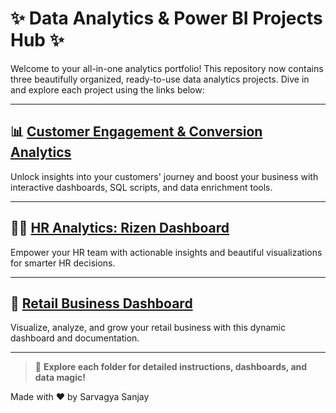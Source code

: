 # ✨ Data Analytics & Power BI Projects Hub ✨

Welcome to your all-in-one analytics portfolio! This repository now contains three beautifully organized, ready-to-use data analytics projects. Dive in and explore each project using the links below:

---

## 📊 [Customer Engagement & Conversion Analytics](./Customer-Engagement-Analytics/README.md)
Unlock insights into your customers' journey and boost your business with interactive dashboards, SQL scripts, and data enrichment tools.

---

## 👩‍💼 [HR Analytics: Rizen Dashboard](./HR-Analytics-Rizen/README.md)
Empower your HR team with actionable insights and beautiful visualizations for smarter HR decisions.

---

## 🛒 [Retail Business Dashboard](./Retail-Business-Dashboard/README.md)
Visualize, analyze, and grow your retail business with this dynamic dashboard and documentation.

---

> 🚀 **Explore each folder for detailed instructions, dashboards, and data magic!**

Made with ❤️ by Sarvagya Sanjay
